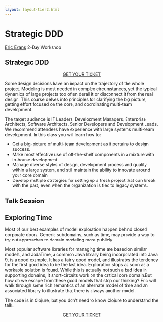 ```yaml
---
layout: layout-tier2.html
---
```

<div class="container section workshops">
	<h1 class="section-header">Strategic DDD</h1>
	<!--<p class="copy">
		Want to maximize your learning by really digging into a topic and getting hands-on experience with an expert instructor? We will be offering full-day (9am-5pm) pre-conference workshops prior to the Wednesday evening conference kickoff on Tuesday and Wednesday, September 11 &amp; 12, 2018.
	</p>-->
	<!-- begin workshop element -->
	<div class="row">
      <div class="col-xs-12 col-sm-2">
            <div class="speaker-container">
                <a href="../speakers/eric-evans.html"><div class="speaker-img eric-evans"></div></a>
                </div>
            </div>
        <div class="col-xs-12 col-sm-10 workshop-list">
        <!--<h2><a href="../speakers/paul-rayner.html">Essential DDD</a></h2>-->
            <p class="copy">            
                <span class="workshops--speaker-name"><a href="../speakers/eric-evans.html">Eric Evans</a></span>
                <span class="workshops--duration">2-Day Workshop</span>
            </p>
            <h2 class="speaker-subheader"><strong>Strategic DDD</strong></h2>
            <div class="col-xs-12" align="center">
                <a class="btn" href="https://ti.to/explore-ddd-conference/explore-ddd-2018">GET YOUR TICKET</a>
            </div>
            <p class="copy">Some design decisions have an impact on the trajectory of the whole project. Modeling is most needed in complex circumstances, yet the typical dynamics of large projects too often derail it or disconnect it from the real design. This course delves into principles for clarifying the big picture, getting effort focused on the core, and coordinating multi-team development.</p>
            <p class="copy">The target audience is IT Leaders, Development Managers, Enterprise Architects, Software Architects, Senior Developers and Development Leads. We recommend attendees have experience with large systems multi-team development. In this class you will learn how to:</p>
            <ul class="copy-list">
            <li>Get a big-picture of multi-team development as it pertains to design success.</li>
            <li>Make most effective use of off-the-shelf components in a mixture with in-house development.</li>
            <li>Manage diverse styles of design, development process and quality within a large system, and still maintain the ability to innovate around your core domain</li>
            <li>Develop multiple strategies for setting up a fresh project that can break with the past, even when the organization is tied to legacy systems.</li>
            </ul>
            <h2 class="conference-emphasis">Talk Session</h2>
            <h2 class="speaker-subheader"><strong>Exploring Time</strong></h2>
            <p class="copy">Most of our best examples of model exploration happen behind closed corporate doors. Generic subdomains, such as time, may provide a way to try out approaches to domain modeling more publicly.
            <p class="copy">Most popular software libraries for managing time are based on similar models, and JodaTime, a common Java library being incorporated into Java 9, is a good example. It has a fairly good model, and illustrates the tendency for the first good idea to be the last idea. Exploration stops as soon as a workable solution is found. While this is actually not such a bad idea in supporting domains, it short-circuits work on the critical core domain.But how do we escape from these good models that stop our thinking? Eric will walk through some rich semantics of an alternate model of time and an associated library to illustrate that there is always another model.</p>
            <p class="copy">The code is in Clojure, but you don’t need to know Clojure to understand the talk.</p>
            <div class="col-xs-12" align="center">
                <a class="btn get-ticket-btn" href="https://ti.to/explore-ddd-conference/explore-ddd-2018">GET YOUR TICKET</a>
            </div>
            </div>
            </div>
        </div>
</div> <!-- container -->
